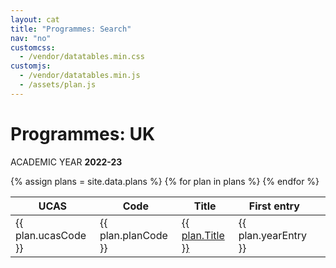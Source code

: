 ```yaml
---
layout: cat
title: "Programmes: Search"
nav: "no"
customcss:
  - /vendor/datatables.min.css
customjs:
  - /vendor/datatables.min.js
  - /assets/plan.js 
---
```


# Programmes: UK
<p class="strapline">ACADEMIC YEAR <b>2022-23</b></p>

<table id="DataTable" class="table table-sm notXFullWidth table-hover">
  <thead class="thead-dark">
    <tr>
      <th scope="col">UCAS</th>
      <th scope="col">Code</th>
      <th scope="col">Title</th>
      <th scope="col">First entry</th>
      <th scope="col"> </th>
    </tr>
  </thead>
  <tbody>
    {% assign plans = site.data.plans %}
    {% for plan in plans %}
    <tr style="position: relative">
      <td>{{ plan.ucasCode }}</td>
      <td>{{ plan.planCode }}</td>
      <td><a href="plan1.html" class="stretched-link">{{ plan.Title }}</a></td>
      <td>{{ plan.yearEntry }}</td>
      <td class="right"><i class="fas fa-chevron-circle-right"></i></td>
    </tr>
    {% endfor %}
  </tbody>
</table>
